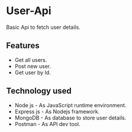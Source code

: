# User-Api
Basic Api to fetch user details.

## Features
* Get all users. 
* Post new user.
* Get user by Id.

## Technology used 
* Node js - As JavaScript runtime environment.
* Express js - As Nodejs framework.
* MongoDB - As database to store user details.
* Postman - As API dev tool.
